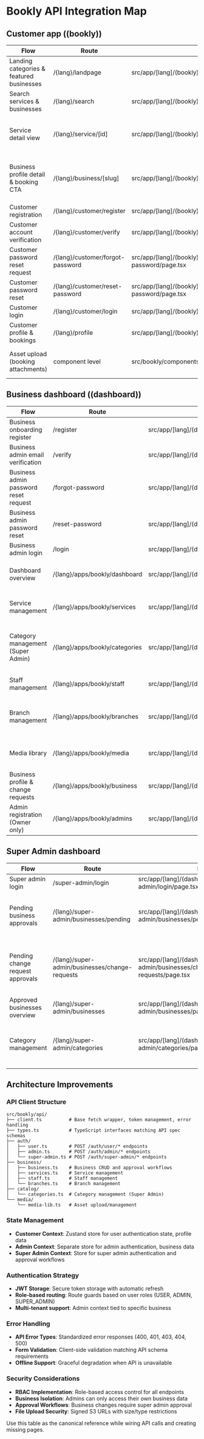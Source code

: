 # Bookly API Integration Map

## Customer app ((bookly))

| Flow | Route | File | API endpoints |
| --- | --- | --- | --- |
| Landing categories & featured businesses | /{lang}/landpage | src/app/[lang]/(bookly)/landpage/page.tsx | GET /categories, GET /business |
| Search services & businesses | /{lang}/search | src/app/[lang]/(bookly)/search/page.tsx | GET /service, GET /business |
| Service detail view | /{lang}/service/[id] | src/app/[lang]/(bookly)/service/[id]/page.tsx | GET /service/:id (includes categories, branches, business, reviews) |
| Business profile detail & booking CTA | /{lang}/business/[slug] | src/app/[lang]/(bookly)/business/[slug]/page.tsx | GET /business, GET /service (filtered by business), GET /staff, GET /branches |
| Customer registration | /{lang}/customer/register | src/app/[lang]/(bookly)/(auth)/customer/register/page.tsx | POST /auth/user/register |
| Customer account verification | /{lang}/customer/verify | src/app/[lang]/(bookly)/(auth)/customer/verify/page.tsx | POST /auth/user/verify |
| Customer password reset request | /{lang}/customer/forgot-password | src/app/[lang]/(bookly)/(auth)/customer/forgot-password/page.tsx | POST /auth/user/forget-password |
| Customer password reset | /{lang}/customer/reset-password | src/app/[lang]/(bookly)/(auth)/customer/reset-password/page.tsx | POST /auth/user/reset-password |
| Customer login | /{lang}/customer/login | src/app/[lang]/(bookly)/(auth)/customer/login/page.tsx | POST /auth/user/login |
| Customer profile & bookings | /{lang}/profile | src/app/[lang]/(bookly)/profile/page.tsx | Token-based user data from login response |
| Asset upload (booking attachments) | component level | src/bookly/components | POST /media-lib, PATCH /media-lib/:id, DELETE /media-lib/:id |

## Business dashboard ((dashboard))

| Flow | Route | File | API endpoints |
| --- | --- | --- | --- |
| Business onboarding register | /register | src/app/[lang]/(dashboard)/(auth)/register/page.tsx | POST /business/register |
| Business admin email verification | /verify | src/app/[lang]/(dashboard)/(auth)/verify/page.tsx | POST /auth/admin/verify |
| Business admin password reset request | /forgot-password | src/app/[lang]/(dashboard)/(auth)/forgot-password/page.tsx | POST /auth/admin/forget-password |
| Business admin password reset | /reset-password | src/app/[lang]/(dashboard)/(auth)/reset-password/page.tsx | POST /auth/admin/reset-password |
| Business admin login | /login | src/app/[lang]/(dashboard)/(auth)/login/page.tsx | POST /auth/admin/login |
| Dashboard overview | /{lang}/apps/bookly/dashboard | src/app/[lang]/(dashboard)/(private)/apps/bookly/dashboard/page.tsx | GET /business, GET /service, GET /staff, GET /branches, GET /categories |
| Service management | /{lang}/apps/bookly/services | src/app/[lang]/(dashboard)/(private)/apps/bookly/services/page.tsx | GET /service, POST /service, PATCH /service, DELETE /service/:id |
| Category management (Super Admin) | /{lang}/apps/bookly/categories | src/app/[lang]/(dashboard)/(private)/apps/bookly/categories/page.tsx | GET /categories, POST /categories, PATCH /categories/:id, DELETE /categories/:id |
| Staff management | /{lang}/apps/bookly/staff | src/app/[lang]/(dashboard)/(private)/apps/bookly/staff/page.tsx | GET /staff, POST /staff, PATCH /staff, DELETE /staff/:id |
| Branch management | /{lang}/apps/bookly/branches | src/app/[lang]/(dashboard)/(private)/apps/bookly/branches/page.tsx | GET /branches, POST /branches, PATCH /branches, DELETE /branches/:id |
| Media library | /{lang}/apps/bookly/media | src/app/[lang]/(dashboard)/(private)/apps/bookly/media/page.tsx | POST /media-lib, PATCH /media-lib/:id, DELETE /media-lib/:id |
| Business profile & change requests | /{lang}/apps/bookly/business | src/app/[lang]/(dashboard)/(private)/apps/bookly/business/page.tsx | GET /business, PATCH /business |
| Admin registration (Owner only) | /{lang}/apps/bookly/admins | src/app/[lang]/(dashboard)/(private)/apps/bookly/admins/page.tsx | POST /auth/admin/register |

## Super Admin dashboard

| Flow | Route | File | API endpoints |
| --- | --- | --- | --- |
| Super admin login | /super-admin/login | src/app/[lang]/(dashboard)/(auth)/super-admin/login/page.tsx | POST /auth/super-admin/login |
| Pending business approvals | /{lang}/super-admin/businesses/pending | src/app/[lang]/(dashboard)/(private)/super-admin/businesses/pending/page.tsx | GET /business/pending, POST /business/approve, POST /business/reject |
| Pending change request approvals | /{lang}/super-admin/businesses/change-requests | src/app/[lang]/(dashboard)/(private)/super-admin/businesses/change-requests/page.tsx | GET /business/pending-requests, POST /business/approve-request, POST /business/reject-request |
| Approved businesses overview | /{lang}/super-admin/businesses | src/app/[lang]/(dashboard)/(private)/super-admin/businesses/page.tsx | GET /business |
| Category management | /{lang}/super-admin/categories | src/app/[lang]/(dashboard)/(private)/super-admin/categories/page.tsx | GET /categories, POST /categories, PATCH /categories/:id, DELETE /categories/:id |

## Architecture Improvements

### API Client Structure
```
src/bookly/api/
├── client.ts          # Base fetch wrapper, token management, error handling
├── types.ts           # TypeScript interfaces matching API spec schemas
├── auth/
│   ├── user.ts        # POST /auth/user/* endpoints
│   ├── admin.ts       # POST /auth/admin/* endpoints
│   └── super-admin.ts # POST /auth/super-admin/* endpoints
├── business/
│   ├── business.ts    # Business CRUD and approval workflows
│   ├── services.ts    # Service management
│   ├── staff.ts       # Staff management
│   └── branches.ts    # Branch management
├── catalog/
│   └── categories.ts  # Category management (Super Admin)
└── media/
    └── media-lib.ts   # Asset upload/management
```

### State Management
- **Customer Context**: Zustand store for user authentication state, profile data
- **Admin Context**: Separate store for admin authentication, business data
- **Super Admin Context**: Store for super admin authentication and approval workflows

### Authentication Strategy
- **JWT Storage**: Secure token storage with automatic refresh
- **Role-based routing**: Route guards based on user roles (USER, ADMIN, SUPER_ADMIN)
- **Multi-tenant support**: Admin context tied to specific business

### Error Handling
- **API Error Types**: Standardized error responses (400, 401, 403, 404, 500)
- **Form Validation**: Client-side validation matching API schema requirements
- **Offline Support**: Graceful degradation when API is unavailable

### Security Considerations
- **RBAC Implementation**: Role-based access control for all endpoints
- **Business Isolation**: Admins can only access their own business data
- **Approval Workflows**: Business changes require super admin approval
- **File Upload Security**: Signed S3 URLs with size/type restrictions

Use this table as the canonical reference while wiring API calls and creating missing pages.
